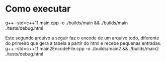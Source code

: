 # Como executar
g++ -std=c++11 main.cpp -o ./builds/main && ./builds/main ./tests/debug.html

Este segundo arquivo a seguir faz o encode de um arquivo todo, diferente do primeiro que gera a tabela a partir do html e recebe pequenas entradas.
g++ -std=c++11 main2EncodeFile.cpp -o ./builds/main2 && ./builds/main2 ./tests/debug.html